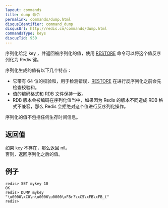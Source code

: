```yaml
---
layout: commands
title: dump 命令
permalink: commands/dump.html
disqusIdentifier: command_dump
disqusUrl: http://redis.cn/commands/dump.html
commandsType: keys
discuzTid: 950
---
```


序列化给定 key ，并返回被序列化的值，使用 [RESTORE](/commands/restore) 命令可以将这个值反序列化为 Redis 键。

序列化生成的值有以下几个特点：

- 它带有 64 位的校验和，用于检测错误，[RESTORE](/commands/restore) 在进行反序列化之前会先检查校验和。
- 值的编码格式和 RDB 文件保持一致。
- RDB 版本会被编码在序列化值当中，如果因为 Redis 的版本不同造成 RDB 格式不兼容，那么 Redis 会拒绝对这个值进行反序列化操作。

序列化的值不包括任何生存时间信息。

## 返回值

如果 key 不存在，那么返回 nil。</br>
否则，返回序列化之后的值。

## 例子

	redis> SET mykey 10
	OK
	redis> DUMP mykey
	"\u0000\xC0\n\u0006\u0000\xF8r?\xC5\xFB\xFB_("
	redis> 